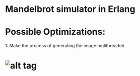 # Mandelbrot simulator in Erlang
# Possible Optimizations:
 1: Make the process of generating the image mulithreaded.
# ![alt tag](https://cloud.githubusercontent.com/assets/10097082/6256956/a23b46c2-b7bc-11e4-8f18-ff5c32b9e381.png)
